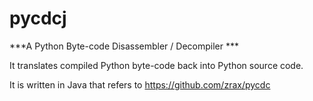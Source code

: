 # pycdcj

***A Python Byte-code Disassembler / Decompiler ***

It translates compiled Python byte-code back into Python source code.

It is written in Java that refers to https://github.com/zrax/pycdc
